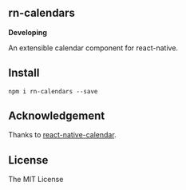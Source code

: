 rn-calendars
---

**Developing**

An extensible calendar component for react-native.

## Install

```
npm i rn-calendars --save
```

## Acknowledgement

Thanks to [react-native-calendar](https://github.com/christopherdro/react-native-calendar).

## License

The MIT License
